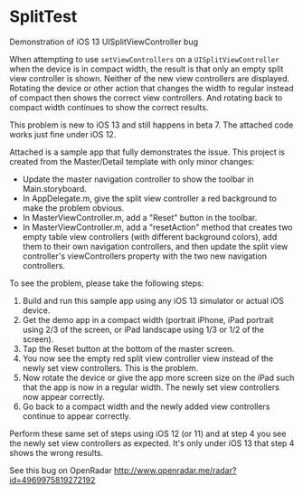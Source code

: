 # SplitTest
Demonstration of iOS 13 UISplitViewController bug

When attempting to use `setViewControllers` on a `UISplitViewController` when the device is in compact width, the result is that only an empty split view controller is shown. Neither of the new view controllers are displayed. Rotating the device or other action that changes the width to regular instead of compact then shows the correct view controllers. And rotating back to compact width continues to show the correct results.

This problem is new to iOS 13 and still happens in beta 7. The attached code works just fine under iOS 12.

Attached is a sample app that fully demonstrates the issue. This project is created from the Master/Detail template with only minor changes:

- Update the master navigation controller to show the toolbar in Main.storyboard.
- In AppDelegate.m, give the split view controller a red background to make the problem obvious.
- In MasterViewController.m, add a "Reset" button in the toolbar.
- In MasterViewController.m, add a "resetAction" method that creates two empty table view controllers (with different background colors), add them to their own navigation controllers, and then update the split view controller's viewControllers property with the two new navigation controllers.

To see the problem, please take the following steps:

1. Build and run this sample app using any iOS 13 simulator or actual iOS device.
2. Get the demo app in a compact width (portrait iPhone, iPad portrait using 2/3 of the screen, or iPad landscape using 1/3 or 1/2 of the screen).
3. Tap the Reset button at the bottom of the master screen.
4. You now see the empty red split view controller view instead of the newly set view controllers. This is the problem.
5. Now rotate the device or give the app more screen size on the iPad such that the app is now in a regular width. The newly set view controllers now appear correctly.
6. Go back to a compact width and the newly added view controllers continue to appear correctly.

Perform these same set of steps using iOS 12 (or 11) and at step 4 you see the newly set view controllers as expected. It's only under iOS 13 that step 4 shows the wrong results.

See this bug on OpenRadar http://www.openradar.me/radar?id=4969975819272192
